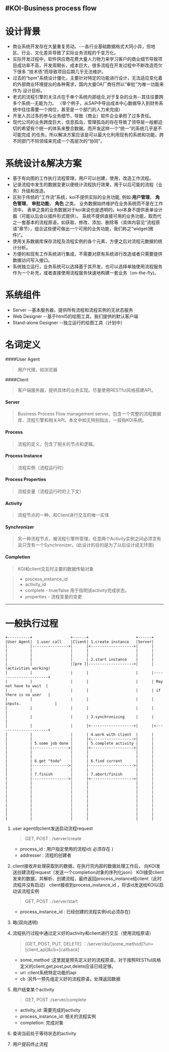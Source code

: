 #KOI-Business process flow
----

设计背景
========
- 商业系统开发存在大量重复劳动。---各行业基础数据格式大同小异，但地区、行业、文化差异导致了实际业务流程的千变万化。
- 实际开发过程中，软件供应商花费大量人力物力来学习客户的商业细节导致项目成功率不高，开发周期长，成本巨大，很多流程在开发过程中不断改造而欠下很多
“技术债”而导致项目后期几乎无法维护。
- 过去的“bpm"系统设计僵化，主要针对特定的功能进行设计，无法适应变化着的外部商业环境提出的各种需求，国内大量OA厂商任然以“审批”为唯一功能来作为
设计目标。
- 老式的流程引擎的关注点在于单个系统内部组合,对于复杂的业务--其往往要跨多个系统--无能为力。
（举个例子，从SAP中导出成本中心数据导入到财务系统中往往需要一个岗位，甚至是一个部门的人力来完成）
- 开发人员过多的参与业务细节，导致（商业）软件企业承担了过多责任。
- 现代公司的业务跨度巨大，信息孤岛，管理孤岛的存在导致了领导层一般都迫切的希望有个统一的体系来整合数据。而开发这样一个“统一”的系统几乎是不可能完成
的任务。所以解决方案应该是可以最大化利用现有的系统和功能，跨不同部门不同领域来完成一个高层次的“协同”。

系统设计&解决方案
=========
- 基于有向图的工作执行流程管理，用户可以创建，使用，改造工作流程。
- 记录流程中发生的数据变更以便统计流程执行效果，用于以后可能的流程（业务）升级和改造。
- 区别于传统的“工作流”系统，koi不提供实际的业务功能,
  例如
   __用户管理__，
  __角色管理__，
  __审批功能__，
  __角色__
  之类。
  业务数据始终维护在业务系统而不是在工作流中。
  表单之类的业务数据对于koi来说也是透明的。koi本身不提供表单设计器（可能以后会以插件形式提供）。
  系统不提供直接可用的业务功能，取而代之一套基本的流程原语，如获取、修改、添加、删除等（具体内容见“流程原语”章节），组合这些便可做出一个可用的业务功能，我们称之“widget(微件)”。
- 使用关系数据库保存流程及流程实例的各个元素，方便之后对流程元数据的统计分析。
- 方便的和现有工作系统进行集成，不需要对原有系统进行改造或者只需要提供数据访问写入接口。
- 系统独立运行，业务系统可以选择基于其开发，也可以选择单独使用流程服务作为一个补充，或者直接使用流程服务快速地构建一套业务（on-the-fly)。

系统组件
=========
- Server --基本服务器，提供所有流程和流程实例的无状态服务
- Web Designer --基于html5的绘图工具，我们提供的默认客户端
- Stand-alone Designer --独立运行的绘图工具（计划中）

名词定义
=======
####User Agent
> 用户代理，如浏览器

####Client
>客户端服务器，提供具体的业务实现。尽量使用RESTful风格搭建API。

#### Server
>Business Process Flow management server。包含一个完整的流程数据库、流程引擎和相关API。本文中如无特别指出，一般指KOI系统。

#### Process
>流程的定义，包含了相关的节点和逻辑。

#### Process Instance
>流程实例（流程运行时）

#### Process Properties
>流程变量（流程运行时的上下文）

#### Activity
>流程节点的一种，和Client进行交互的唯一实体

#### Synchronizer
>另一种流程节点，被流程引擎所管理，任意两个Activity实例之间必须含有且只含有一个Synchronizer。(此设计的目的是为了以后设计成无环图)

#### Completion
> KOI和client交互时主要的数据传输对象

>  * process_instance_id
>  * activity_id
>  * complete - true/false 用于指明该activity完成状态。
>  * properties - 流程变量的变更

---------
一般执行过程
=========

    +----------+                 +------+                     +------+
    |User Agent|  1.user call    |Client| 1.create instance   |Server|
    |          |---------------->|      |<------------------->|      |
    |          |                 |      |                     |      |
    |          |                 |      |                     |      |
    |          |                 |      | 2.start instance    |      |
    |          |                 |[pre ]|-------------------->|      |  (activities working)
    |          |                 |      |                     |      |-----------------------+
    |          |                 |      |                     |      | May not have to wait  |
    |          |                 |      |                     |      | if there is no user   |
    |          |                 |      |                     |      | inputs.               |
    |          |                 |      |                     |      |                       |
    |          |                 |      | 3.synchronizing     |      |                       |
    |          |                 |      |<------------------->|      |<----------------------+
    |          |                 |      | 4.work with client  |      |
    |          |                 |      |<------------------->|      |
    |          | 5.some job done |      | 5.complete activity |      |
    |          |---------------->|      |<------------------->|      |
    |          |                 |      |                     |      |
    |          |                 |      |                     |      |
    |          | 6.get "todo"    |      | 6.find current      |      |
    |          |---------------->|      |-------------------->|      |
    |          |                 |      |                     |      |
    |          | 7.finish        |      | 7.abort/finish      |      |
    |          |---------------->|      |<------------------->|      |
    |          |                 |      |                     |      |
    |          |                 |      |                     |      |
    |          |                 |      |                     |      |
    |          |                 |      |                     |      |
    |          |                 |      |                     |      |
    |          |                 |      |                     |      |
    |          |                 |      |                     |      |
    |          |                 |      |                     |      |
    |          |                 |      |                     |      |


1. user agent向client发送启动流程request
    > GET, POST : /server/create
	  * process_id : 用户指定使用的流程id( 必须存在 )
	  * addresser :  流程的创建者

2. client接收并处理获取到的数据，在执行完内部的数据处理工作后，
向KOI发送创建流程request（发送一个completion对象的序列化json）
KOI接受client发来的数据，并解析、创建流程，最终返回process_instance给client（此时流程并没有启动）
client接收到process_instance_id ，将该id发送给KOI以启动该流程实例
    > GET, POST : /server/start
      * process_instance_id : 已经创建的流程实例id(必须存在)

3. 略(双向透明)

4. 流程执行过程中通过定义好的activity和client进行交互（使用流程原语）
	> [GET, POST, PUT, DELETE] ：/server/do/[some_method]?uri=[client_api]&cb=[callback]
	 * some_method :这里就是预先定义好的流程原语，对于按照RESTful风格定义的client,get,post,put,delete应该已经足够。
     * uri :client系统特定功能的api
     * cb :另外一预先组定义好的流程原语，处理返回数据

5. 用户结束某个activity
    > GET, POST :/server/complete
     * activity_id: 需要完成的activity
     * process_instance_id: 相关的流程实例
     * completion: 完成对象

6. 查询当前处于等待状态的activity

7. 用户提前终止流程



 

